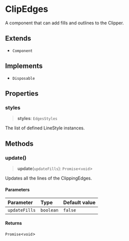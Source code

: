 # ClipEdges

A component that can add fills and outlines to the Clipper.

## Extends

- `Component`

## Implements

- `Disposable`

## Properties

### styles

> **styles**: `EdgesStyles`

The list of defined LineStyle instances.

## Methods

### update()

> **update**(`updateFills`): `Promise`\<`void`\>

Updates all the lines of the ClippingEdges.

#### Parameters

| Parameter | Type | Default value |
| :------ | :------ | :------ |
| `updateFills` | `boolean` | `false` |

#### Returns

`Promise`\<`void`\>
